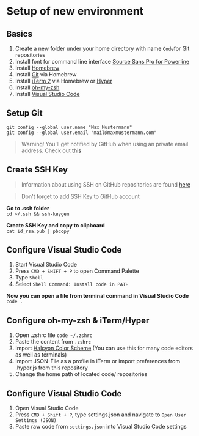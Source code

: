 # Setup of new environment

## Basics
1. Create a new folder under your home directory with name ``Code``for Git repositories
2. Install font for command line interface [Source Sans Pro for Powerline](https://github.com/powerline/fonts)
3. Install [Homebrew](https://brew.sh/)
4. Install [Git](https://formulae.brew.sh/formula/git) via Homebrew
5. Install [iTerm 2](https://formulae.brew.sh/cask/iterm2) via Homebrew or [Hyper](https://hyper.is/)
6. Install [oh-my-zsh](https://ohmyz.sh/#install)
7. Install [Visual Studio Code](https://code.visualstudio.com/)

## Setup Git
``git config --global user.name "Max Mustermann"``  
``git config --global user.email "mail@maxmustermann.com"``

> Warning! You'll get notified by GitHub when using an private email address. Check out [this](https://stackoverflow.com/questions/43863522/error-your-push-would-publish-a-private-email-address)

## Create SSH Key
> Information about using SSH on GitHub repositories are found [here](https://stackoverflow.com/questions/2643502/git-how-to-solve-permission-denied-publickey-error-when-using-git)

> Don't forget to add SSH Key to GitHub account

**Go to .ssh folder**  
``cd ~/.ssh && ssh-keygen``

**Create SSH Key and copy to clipboard**  
``cat id_rsa.pub | pbcopy``

## Configure Visual Studio Code
1. Start Visual Studio Code
2. Press ``CMD + SHIFT + P`` to open Command Palette
3. Type ``Shell``
4. Select ``Shell Command: Install code in PATH``

**Now you can open a file from terminal command in Visual Studio Code**  
``code .``

## Configure oh-my-zsh & iTerm/Hyper
1. Open .zshrc file ``code ~/.zshrc``
2. Paste the content from ``.zshrc``
3. Import [Halcyon Color Scheme](https://halcyon-theme.netlify.app/) (You can use this for many code editors as well as terminals)
4. Import JSON-File as a profile in iTerm or import preferences from .hyper.js from this repository
5. Change the home path of located code/ repositories

## Configure Visual Studio Code
1. Open Visual Studio Code
2. Press ``CMD + Shift + P``, type settings.json and navigate to ``Open User Settings (JSON)``
3. Paste raw code from ``settings.json`` into Visual Studio Code settings